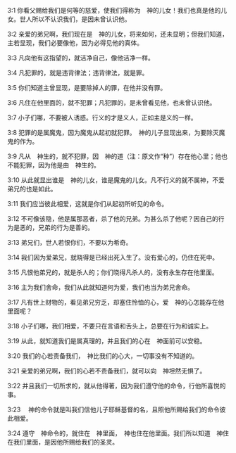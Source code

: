 <a id="1"></a>3:1  你看父赐给我们是何等的慈爱，使我们得称为　神的儿女！我们也真是他的儿女。世人所以不认识我们，是因未曾认识他。  

<a id="2"></a>3:2  亲爱的弟兄啊，我们现在是　神的儿女，将来如何，还未显明；但我们知道，主若显现，我们必要像他，因为必得见他的真体。  

<a id="3"></a>3:3  凡向他有这指望的，就洁净自己，像他洁净一样。  

<a id="4"></a>3:4  凡犯罪的，就是违背律法；违背律法，就是罪。  

<a id="5"></a>3:5  你们知道主曾显现，是要除掉人的罪，在他并没有罪。  

<a id="6"></a>3:6  凡住在他里面的，就不犯罪；凡犯罪的，是未曾看见他，也未曾认识他。  

<a id="7"></a>3:7  小子们哪，不要被人诱惑。行义的才是义人，正如主是义的一样。  

<a id="8"></a>3:8  犯罪的是属魔鬼，因为魔鬼从起初就犯罪。　神的儿子显现出来，为要除灭魔鬼的作为。  

<a id="9"></a>3:9  凡从　神生的，就不犯罪，因　神的道（注：原文作“种”）存在他心里；他也不能犯罪，因为他是由　神生的。  

<a id="10"></a>3:10  从此就显出谁是　神的儿女，谁是魔鬼的儿女。凡不行义的就不属神，不爱弟兄的也是如此。  

<a id="11"></a>3:11  我们应当彼此相爱，这就是你们从起初所听见的命令。  

<a id="12"></a>3:12  不可像该隐，他是属那恶者，杀了他的兄弟。为甚么杀了他呢？因自己的行为是恶的，兄弟的行为是善的。  

<a id="13"></a>3:13  弟兄们，世人若恨你们，不要以为希奇。  

<a id="14"></a>3:14  我们因为爱弟兄，就晓得是已经出死入生了。没有爱心的，仍住在死中。  

<a id="15"></a>3:15  凡恨他弟兄的，就是杀人的；你们晓得凡杀人的，没有永生存在他里面。  

<a id="16"></a>3:16  主为我们舍命，我们从此就知道何为爱，我们也当为弟兄舍命。  

<a id="17"></a>3:17  凡有世上财物的，看见弟兄穷乏，却塞住怜恤的心，爱　神的心怎能存在他里面呢？  

<a id="18"></a>3:18  小子们哪，我们相爱，不要只在言语和舌头上，总要在行为和诚实上。  

<a id="19"></a>3:19  从此，就知道我们是属真理的，并且我们的心在　神面前可以安稳。  

<a id="20"></a>3:20  我们的心若责备我们，　神比我们的心大，一切事没有不知道的。  

<a id="21"></a>3:21  亲爱的弟兄啊，我们的心若不责备我们，就可以向　神坦然无惧了。  

<a id="22"></a>3:22  并且我们一切所求的，就从他得著，因为我们遵守他的命令，行他所喜悦的事。  

<a id="23"></a>3:23  　神的命令就是叫我们信他儿子耶稣基督的名，且照他所赐给我们的命令彼此相爱。  

<a id="24"></a>3:24  遵守　神命令的，就住在　神里面，　神也住在他里面。我们所以知道　神住在我们里面，是因他所赐给我们的圣灵。  
